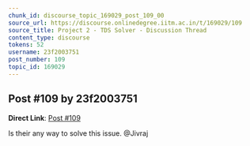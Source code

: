 ```yaml
---
chunk_id: discourse_topic_169029_post_109_00
source_url: https://discourse.onlinedegree.iitm.ac.in/t/169029/109
source_title: Project 2 - TDS Solver - Discussion Thread
content_type: discourse
tokens: 52
username: 23f2003751
post_number: 109
topic_id: 169029
---
```


## Post #109 by 23f2003751

**Direct Link**: [Post #109](https://discourse.onlinedegree.iitm.ac.in/t/169029/109)

Is their any way to solve this issue. @Jivraj

